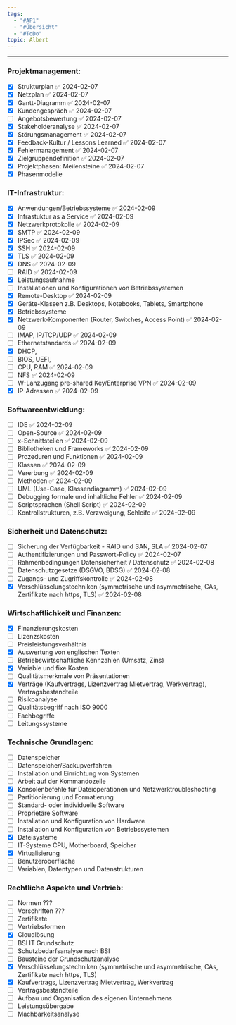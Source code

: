```yaml
---
tags:
  - "#AP1"
  - "#Übersicht"
  - "#ToDo"
topic: Albert
---
```



---

### Projektmanagement:

- [x] Strukturplan ✅ 2024-02-07
- [x] Netzplan ✅ 2024-02-07
- [x] Gantt-Diagramm ✅ 2024-02-07
- [x] Kundengespräch ✅ 2024-02-07
- [ ] Angebotsbewertung ✅ 2024-02-07
- [x] Stakeholderanalyse ✅ 2024-02-07
- [x] Störungsmanagement ✅ 2024-02-07
- [x] Feedback-Kultur / Lessons Learned ✅ 2024-02-07
- [x] Fehlermanagement ✅ 2024-02-07
- [x] Zielgruppendefinition ✅ 2024-02-07
- [x] Projektphasen: Meilensteine ✅ 2024-02-07
- [x] Phasenmodelle

### IT-Infrastruktur:

- [x] Anwendungen/Betriebssysteme ✅ 2024-02-09
- [x] Infrastuktur as a Service ✅ 2024-02-09
- [x] Netzwerkprotokolle ✅ 2024-02-09
- [x] SMTP ✅ 2024-02-09
- [x] IPSec ✅ 2024-02-09
- [x] SSH ✅ 2024-02-09
- [x] TLS ✅ 2024-02-09
- [x] DNS ✅ 2024-02-09
- [ ] RAID ✅ 2024-02-09
- [x] Leistungsaufnahme
- [ ] Installationen und Konfigurationen von Betriebssystemen
- [x] Remote-Desktop ✅ 2024-02-09
- [x] Geräte-Klassen z.B. Desktops, Notebooks, Tablets, Smartphone
- [x] Betriebssysteme
- [x] Netzwerk-Komponenten (Router, Switches, Access Point) ✅ 2024-02-09
- [ ] IMAP, IP/TCP/UDP ✅ 2024-02-09
- [ ] Ethernetstandards ✅ 2024-02-09
- [x] DHCP, 
- [ ] BIOS, UEFI, 
- [ ] CPU, RAM ✅ 2024-02-09
- [ ] NFS ✅ 2024-02-09
- [ ] W-Lanzugang pre-shared Key/Enterprise VPN ✅ 2024-02-09
- [x] IP-Adressen ✅ 2024-02-09

### Softwareentwicklung:

- [ ] IDE ✅ 2024-02-09
- [ ] Open-Source ✅ 2024-02-09
- [ ] x-Schnittstellen ✅ 2024-02-09
- [ ] Bibliotheken und Frameworks ✅ 2024-02-09
- [ ] Prozeduren und Funktionen ✅ 2024-02-09
- [ ] Klassen ✅ 2024-02-09
- [ ] Vererbung ✅ 2024-02-09
- [ ] Methoden ✅ 2024-02-09
- [ ] UML (Use-Case, Klassendiagramm) ✅ 2024-02-09
- [ ] Debugging formale und inhaltliche Fehler ✅ 2024-02-09
- [ ] Scriptsprachen (Shell Script) ✅ 2024-02-09
- [ ] Kontrollstrukturen, z.B. Verzweigung, Schleife ✅ 2024-02-09

### Sicherheit und Datenschutz:

- [ ] Sicherung der Verfügbarkeit - RAID und SAN, SLA ✅ 2024-02-07
- [ ] Authentifizierungen und Passwort-Policy ✅ 2024-02-07
- [ ] Rahmenbedingungen Datensicherheit / Datenschutz ✅ 2024-02-08
- [ ] Datenschutzgesetze (DSGVO, BDSG) ✅ 2024-02-08
- [ ] Zugangs- und Zugriffskontrolle ✅ 2024-02-08
- [x] Verschlüsselungstechniken (symmetrische und asymmetrische, CAs, Zertifikate nach https, TLS) ✅ 2024-02-08

### Wirtschaftlichkeit und Finanzen:

- [x] Finanzierungskosten
- [ ] Lizenzskosten
- [ ] Preisleistungsverhältnis
- [x] Auswertung von englischen Texten
- [ ] Betriebswirtschaftliche Kennzahlen (Umsatz, Zins)
- [x] Variable und fixe Kosten
- [ ] Qualitätsmerkmale von Präsentationen
- [x] Verträge (Kaufvertrags, Lizenzvertrag Mietvertrag, Werkvertrag), Vertragsbestandteile
- [ ] Risikoanalyse 
- [ ] Qualitätsbegriff nach ISO 9000
- [ ] Fachbegriffe
- [ ] Leitungssysteme

### Technische Grundlagen:

- [ ] Datenspeicher
- [ ] Datenspeicher/Backupverfahren
- [ ] Installation und Einrichtung von Systemen
- [ ] Arbeit auf der Kommandozeile
- [x] Konsolenbefehle für Dateioperationen und Netzwerktroubleshooting
- [ ] Partitionierung und Formatierung
- [ ] Standard- oder individuelle Software
- [ ] Proprietäre Software
- [ ] Installation und Konfiguration von Hardware
- [ ] Installation und Konfiguration von Betriebssystemen
- [x] Dateisysteme
- [ ] IT-Systeme CPU, Motherboard, Speicher
- [x] Virtualisierung
- [ ] Benutzeroberfläche
- [ ] Variablen, Datentypen und Datenstrukturen

### Rechtliche Aspekte und Vertrieb:

- [ ] Normen ???
- [ ] Vorschriften ???
- [ ] Zertifikate
- [ ] Vertriebsformen
- [x] Cloudlösung
- [ ] BSI IT Grundschutz
- [ ] Schutzbedarfsanalyse nach BSI
- [ ] Bausteine der Grundschutzanalyse
- [x] Verschlüsselungstechniken (symmetrische und asymmetrische, CAs, Zertifikate nach https, TLS)
- [x] Kaufvertrags, Lizenzvertrag Mietvertrag, Werkvertrag
- [ ] Vertragsbestandteile
- [ ] Aufbau und Organisation des eigenen Unternehmens
- [ ] Leistungsübergabe
- [ ] Machbarkeitsanalyse
